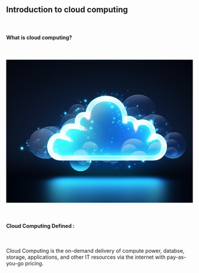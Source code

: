 <h2><bold> Introduction to cloud computing </h2>
<br>

<h4> What is cloud computing? </h4>
<br>
<p align= " center">
 <img src= "Assets/Cloud Computing.png" alt= " cloud computing">
</p>
<br>

<h4> Cloud Computing Defined : </h4>
<br>
<p> Cloud Computing is the on-demand delivery of compute power, databse, storage, applications, and other IT resources via the internet with pay-as-you-go pricing.</p>
